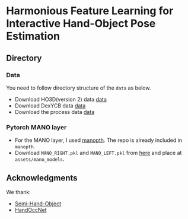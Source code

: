 # Harmonious Feature Learning for Interactive Hand-Object Pose Estimation 

## Directory

### Data  
You need to follow directory structure of the `data` as below.  

* Download HO3D(version 2) data [data](https://www.tugraz.at/institute/icg/research/team-lepetit/research-projects/hand-object-3d-pose-annotation/)
* Download DexYCB data [data](https://dex-ycb.github.io/)
* Download the process data [data](https://drive.google.com/drive/folders/1QnggoyWgZLuewWBDh4dTDuvr0UlJILNv?usp=drive_link)

  
### Pytorch MANO layer
* For the MANO layer, I used [manopth](https://github.com/hassony2/manopth). The repo is already included in `manopth`.
* Download `MANO_RIGHT.pkl` and `MANO_LEFT.pkl` from [here](https://mano.is.tue.mpg.de/) and place at `assets/mano_models`.

## Acknowledgments
We thank: 
* [Semi-Hand-Object](https://github.com/stevenlsw/Semi-Hand-Object.git) 
* [HandOccNet](https://github.com/namepllet/HandOccNet.git)


